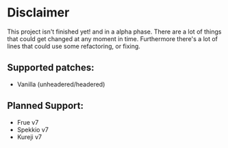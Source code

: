 # Disclaimer

This project isn't finished yet! and in a alpha phase.
There are a lot of things that could get changed at any moment in time.
Furthermore there's a lot of lines that could use some refactoring, or fixing.

## Supported patches:

- Vanilla (unheadered/headered)

## Planned Support:

-  Frue v7
-  Spekkio v7
-  Kureji v7
